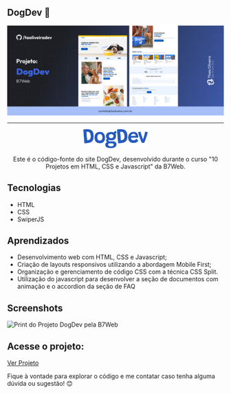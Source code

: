 <h2> DogDev 🚀 </h2>

<p>
  <img src="img/print/capa-dogdev-b7web.jpg" alt="Capa do Projeto DogDev pela B7Web">
</p>
<hr>

<p align="center"> <img src="img/logo.png" alt="Logo do Site" width = "150" height = "auto"> </p>
<p align="center">Este é o código-fonte do site DogDev, desenvolvido durante o curso "10 Projetos em HTML, CSS e Javascript" da B7Web. </p>

## Tecnologias

- HTML
- CSS
- SwiperJS

## Aprendizados

- Desenvolvimento web com HTML, CSS e Javascript;
- Criação de layouts responsivos utilizando a abordagem Mobile First;
- Organização e gerenciamento de código CSS com a técnica CSS Split.
- Utilização do javascript para desenvolver a seção de documentos com animação e o accordion da seção de FAQ

## Screenshots

<img src="img/print/dogdev-thais-oliveira-b7web.png" alt="Print do Projeto DogDev pela B7Web">

## Acesse o projeto:

<a href="https://taoliveira.com.br/dogdev-b7web"> Ver Projeto</a>

<p>Fique à vontade para explorar o código e me contatar caso tenha alguma dúvida ou sugestão! 😊</p>
